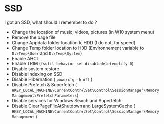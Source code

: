 # SSD
I got an SSD, what should I remember to do ?

* Change the location of music, videos, pictures (in W10 system menu)
* Remove the page file
* Change Appdata folder location to HDD (I do not, for speed)
* Change Temp folder location to HDD (Environnement variable to `D:\Temp\User` and `D:\Temp\System`)
* Enable AHCI
* Enable TRIM (`fsutil behavior set disabledeletenotify 0`)
* Disable system restore
* Disable indexing on SSD
* Disable Hibernation ( `powercfg -h off` )
* Disable Prefetch & Superfetch ( `HKEY_LOCAL_MACHINE\CurrentControlSet\Control\SessionManager\Memory Management\PrefetchParameters`)
* Disable services for Windows Search and Superfetch
* Disable ClearPageFileAtShutdown and LargeSystemCache ( `HKEY_LOCAL_MACHINE\CurrentControlSet\Control\SessionManager\Memory Management` )
